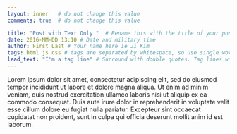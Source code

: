 ```yaml
---
layout: inner   # do not change this value
comments: true  # do not change this value

title: "Post with Text Only "  # Rename this with the title of your post & surround with double quotes
date: 2016-MM-DD 13:10 # Date and military time
author: First Last # Your name here ie Ji Kim
tags: html js css # tags are separated by whitespace, so use single words.
lead_text: "I'm a tag line" # Surround with double quotes. Tag lines will appear above the content of the post within each post.
---
```


Lorem ipsum dolor sit amet, consectetur adipiscing elit, sed do eiusmod tempor incididunt ut labore et dolore magna aliqua. Ut enim ad minim veniam, quis nostrud exercitation ullamco laboris nisi ut aliquip ex ea commodo consequat. Duis aute irure dolor in reprehenderit in voluptate velit esse cillum dolore eu fugiat nulla pariatur. Excepteur sint occaecat cupidatat non proident, sunt in culpa qui officia deserunt mollit anim id est laborum.
